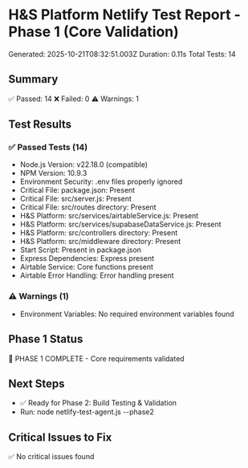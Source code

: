 # H&S Platform Netlify Test Report - Phase 1 (Core Validation)
Generated: 2025-10-21T08:32:51.003Z
Duration: 0.11s
Total Tests: 14

## Summary
✅ Passed: 14
❌ Failed: 0
⚠️ Warnings: 1

## Test Results

### ✅ Passed Tests (14)
- Node.js Version: v22.18.0 (compatible)
- NPM Version: 10.9.3
- Environment Security: .env files properly ignored
- Critical File: package.json: Present
- Critical File: src/server.js: Present
- Critical File: src/routes directory: Present
- H&S Platform: src/services/airtableService.js: Present
- H&S Platform: src/services/supabaseDataService.js: Present
- H&S Platform: src/controllers directory: Present
- H&S Platform: src/middleware directory: Present
- Start Script: Present in package.json
- Express Dependencies: Express present
- Airtable Service: Core functions present
- Airtable Error Handling: Error handling present

### ⚠️ Warnings (1)
- Environment Variables: No required environment variables found

## Phase 1 Status
🚀 PHASE 1 COMPLETE - Core requirements validated

## Next Steps
- ✅ Ready for Phase 2: Build Testing & Validation
- Run: node netlify-test-agent.js --phase2

## Critical Issues to Fix
✅ No critical issues found